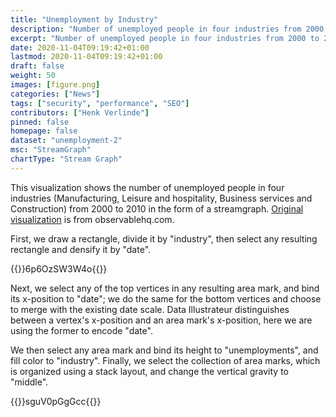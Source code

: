 ```yaml
---
title: "Unemployment by Industry"
description: "Number of unemployed people in four industries from 2000 to 2010."
excerpt: "Number of unemployed people in four industries from 2000 to 2010."
date: 2020-11-04T09:19:42+01:00
lastmod: 2020-11-04T09:19:42+01:00
draft: false
weight: 50
images: [figure.png]
categories: ["News"]
tags: ["security", "performance", "SEO"]
contributors: ["Henk Verlinde"]
pinned: false
homepage: false
dataset: "unemployment-2"
msc: "StreamGraph"
chartType: "Stream Graph"
---
```

This visualization shows the number of unemployed people in four industries (Manufacturing, Leisure and hospitality, Business services and Construction) from 2000 to 2010 in the form of a streamgraph. [Original visualization](https://observablehq.com/@d3/streamgraph) is from observablehq.com.

First, we draw a rectangle, divide it by "industry", then select any resulting rectangle and densify it by "date". 

{{<demo-video>}}6p6OzSW3W4o{{</demo-video>}}

<!-- {{< rawhtml >}} 
<video width=700px class="tutorial-video" controls>
    <source src="/videos/gallery/streamgraph-1.mov" type="video/mp4">
    Your browser does not support the video tag.  
</video>
{{< /rawhtml >}} -->

Next, we select any of the top vertices in any resulting area mark, and bind its x-position to "date"; we do the same for the bottom vertices and choose to merge with the existing date scale. Data Illustrateur distinguishes between a vertex's x-position and an area mark's x-position, here we are using the former to encode "date". 

We then select any area mark and bind its height to "unemployments", and fill color to "industry". Finally, we select the collection of area marks, which is organized using a stack layout, and change the vertical gravity to "middle".  

{{<demo-video>}}sguV0pGgGcc{{</demo-video>}}

<!-- {{< rawhtml >}} 
<video width=700px class="tutorial-video" controls>
    <source src="/videos/gallery/streamgraph-2.mov" type="video/mp4">
    Your browser does not support the video tag.  
</video>
{{< /rawhtml >}} -->

